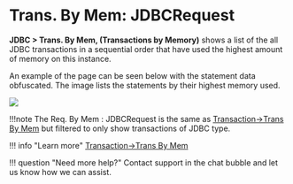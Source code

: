 # Trans. By Mem: JDBCRequest
**JDBC &gt; Trans. By Mem, (Transactions by Memory)** shows a list
of the all JDBC transactions in a sequential order that have used the
highest amount of memory on this instance.

An example of the page can be seen below with the statement data
obfuscated. The image lists the statements by their highest memory
used.

![](/frdocs/attachments/245551259/245551282.png)

!!!note
    The Req. By Mem : JDBCRequest is the same as [Transaction->Trans By Mem](../Transactions/Trans.-By-Mem.md) but filtered to only show transactions of JDBC type.


!!! info "Learn more" 
    [Transaction->Trans By Mem](../Transactions/Trans.-By-Mem.md)

!!! question "Need more help?"
    Contact support in the chat bubble and let us know how we can assist.
